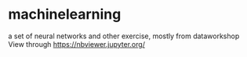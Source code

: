 # machinelearning
a set of neural networks and other exercise, mostly from dataworkshop
View through https://nbviewer.jupyter.org/
